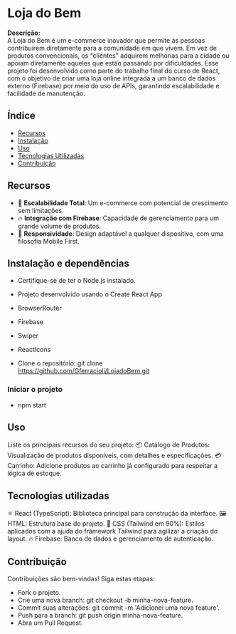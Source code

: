 # Loja do Bem

**Descrição:**  
A Loja do Bem é um e-commerce inovador que permite às pessoas contribuírem diretamente para a comunidade em que vivem. Em vez de produtos convencionais, os "clientes" adquirem melhorias para a cidade ou apoiam diretamente aqueles que estão passando por dificuldades. Esse projeto foi desenvolvido como parte do trabalho final do curso de React, com o objetivo de criar uma loja online integrada a um banco de dados externo (Firebase) por meio do uso de APIs, garantindo escalabilidade e facilidade de manutenção.

## Índice

- [Recursos](#recursos)
- [Instalação](#instalação)
- [Uso](#uso)
- [Tecnologias Utilizadas](#tecnologias-utilizadas)
- [Contribuição](#contribuição)

## Recursos

- 🛒 **Escalabilidade Total**: Um e-commerce com potencial de crescimento sem limitações.
- 🔥 **Integração com Firebase**: Capacidade de gerenciamento para um grande volume de produtos.
- 📱 **Responsividade**: Design adaptável a qualquer dispositivo, com uma filosofia Mobile First.

## Instalação e dependências

- Certifique-se de ter o Node.js instalado.
- Projeto desenvolvido usando o Create React App
- BrowserRouter
- Firebase
- Swiper
- ReactIcons

- Clone o repositório:
  git clone https://github.com/Gferracioli/LojadoBem.git

### Iniciar o projeto

- npm start

## Uso

Liste os principais recursos do seu projeto:
📦 Catálogo de Produtos: Visualização de produtos disponíveis, com detalhes e especificações.
💳 Carrinho: Adicione produtos ao carrinho já configurado para respeitar a lógica de estoque.

## Tecnologias utilizadas

⚛️ React (TypeScript): Biblioteca principal para construção da interface.
🖼️ HTML: Estrutura base do projeto.
🎨 CSS (Tailwind em 90%): Estilos aplicados com a ajuda do framework Tailwind para agilizar a criação do layout.
🔥 Firebase: Banco de dados e gerenciamento de autenticação.

## Contribuição

Contribuições são bem-vindas! Siga estas etapas:

- Fork o projeto.
- Crie uma nova branch: git checkout -b minha-nova-feature.
- Commit suas alterações: git commit -m 'Adicionei uma nova feature'.
- Push para a branch: git push origin minha-nova-feature.
- Abra um Pull Request.
